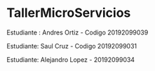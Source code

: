 # TallerMicroServicios

Estudiante : Andres Ortiz - Codigo 20192099039

Estudiante: Saul Cruz - Codigo 20192099031

Estudiante: Alejandro Lopez - 20192099034
